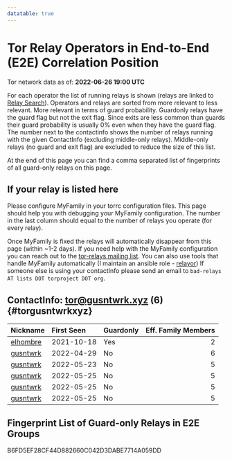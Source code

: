 ```yaml
---
datatable: true
---
```



# Tor Relay Operators in End-to-End (E2E) Correlation Position

Tor network data as of: **2022-06-26 19:00 UTC**

For each operator the list of running relays is shown (relays are linked to [Relay Search](https://metrics.torproject.org/rs.html)).
Operators and relays are sorted from more relevant to less relevant. More relevant in terms of guard probability.
Guardonly relays have the guard flag but not the exit flag.
Since exits are less common than guards their guard probability is usually 0% even when they have the guard flag.
The number next to the contactinfo shows the number of relays running with the given ContactInfo (excluding middle-only relays).
Middle-only relays (no guard and exit flag) are excluded to reduce the size of this list.

At the end of this page you can find a comma separated list of fingerprints of all guard-only relays on this page.

## If your relay is listed here
Please configure MyFamily in your torrc configuration files.
This page should help you with debugging your MyFamily configuration. The number in the last column should equal to the number of
relays you operate (for every relay).

Once MyFamily is fixed the relays will automatically disappear from this page (within ~1-2 days).
If you need help with the MyFamily configuration you can reach out to the
[tor-relays mailing list](https://lists.torproject.org/cgi-bin/mailman/listinfo/tor-relays).
You can also use tools that handle MyFamily automatically (I maintain an ansible role - 
[relayor](https://medium.com/@nusenu/deploying-tor-relays-with-ansible-6612593fa34d))
If someone else is using your contactInfo please send an email to ```bad-relays AT lists DOT torproject DOT org```.


## ContactInfo: tor@gusntwrk.xyz (6) {#torgusntwrkxyz}

| Nickname                                                                                            | First Seen   | Guardonly   |   Eff. Family Members |
|:----------------------------------------------------------------------------------------------------|:-------------|:------------|----------------------:|
| [elhombre](https://metrics.torproject.org/rs.html#details/B6FD5EF28CF44D882660C042D3DABE7714A059DD) | 2021-10-18   | Yes         |                     2 |
| [gusntwrk](https://metrics.torproject.org/rs.html#details/6933B9BC32FAF71AE2B8360EE8606354737AB5C3) | 2022-04-29   | No          |                     6 |
| [gusntwrk](https://metrics.torproject.org/rs.html#details/6A6C3391DA324E96973690BF45202F2C9159F884) | 2022-05-23   | No          |                     5 |
| [gusntwrk](https://metrics.torproject.org/rs.html#details/6D86FB336DE95CC14C588E92EB1FA1DDC7B8D1B6) | 2022-05-25   | No          |                     5 |
| [gusntwrk](https://metrics.torproject.org/rs.html#details/7EBB68DD851CA98DF268CAB7BD63D4A031855FB0) | 2022-05-25   | No          |                     5 |
| [gusntwrk](https://metrics.torproject.org/rs.html#details/7F39B23F6CD4CBC69C561D4A30C4DC35F0D06396) | 2022-05-25   | No          |                     5 |


## Fingerprint List of Guard-only Relays in E2E Groups

B6FD5EF28CF44D882660C042D3DABE7714A059DD